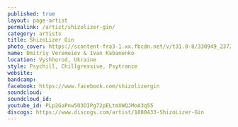 ```yaml
---
published: true
layout: page-artist
permalink: /artist/shizolizer-gin/
category: artists
title: ShizoLizer Gin
photo_cover: https://scontent-fra3-1.xx.fbcdn.net/v/t31.0-8/330949_237248859670364_2053432813_o.jpg?oh=833b3b2e8778d689da736e3f40ef2152&oe=59DEA7A0
name: Dmitriy Veremeiev & Ivan Kabanenko
location: Vyshhorod, Ukraine
style: Psychill, Chillgressive, Psytrance
website: 
bandcamp: 
facebook: https://www.facebook.com/shizolizergin
soundcloud: 
soundcloud_id: 
youtube_id: PLp2GaPnw5O3OIPg72pELtmXWQJMoA3q55
discogs: https://www.discogs.com/artist/1880433-ShizoLizer-Gin
---
```

